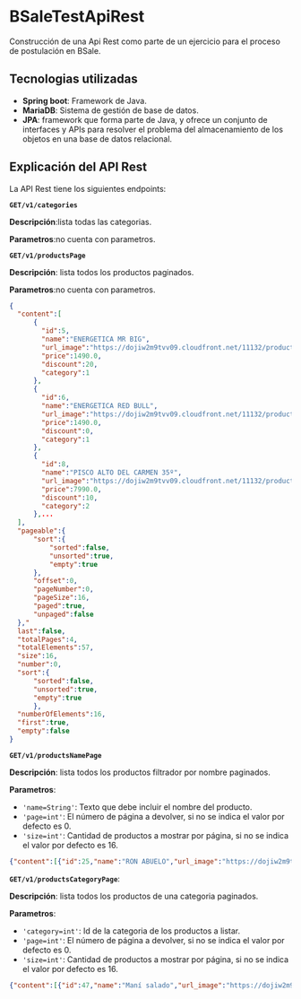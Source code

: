 # BSaleTestApiRest
Construcción de una Api Rest como parte de un ejercicio para el proceso de postulación en BSale.

## Tecnologias utilizadas

- **Spring boot**: Framework de Java.
- **MariaDB**: Sistema de gestión de base de datos.
- **JPA**: framework que forma parte de Java, y ofrece un conjunto de interfaces y APIs para resolver el problema del almacenamiento de los objetos en una base de datos relacional.

## Explicación del API Rest

La API Rest tiene los siguientes endpoints:


**``GET/v1/categories``**

**Descripción**:lista todas las categorias.

**Parametros**:no cuenta con parametros.


**``GET/v1/productsPage``**

**Descripción**: lista todos los productos paginados.

**Parametros**:no cuenta con parametros.

```json
{
  "content":[
      {
        "id":5,
        "name":"ENERGETICA MR BIG",
        "url_image":"https://dojiw2m9tvv09.cloudfront.net/11132/product/misterbig3308256.jpg",
        "price":1490.0,
        "discount":20,
        "category":1
      },
      {
        "id":6,
        "name":"ENERGETICA RED BULL",
        "url_image":"https://dojiw2m9tvv09.cloudfront.net/11132/product/redbull8381.jpg",
        "price":1490.0,
        "discount":0,
        "category":1
      },
      {
        "id":8,
        "name":"PISCO ALTO DEL CARMEN 35º",
        "url_image":"https://dojiw2m9tvv09.cloudfront.net/11132/product/alto8532.jpg",
        "price":7990.0,
        "discount":10,
        "category":2
      },...
  ],
  "pageable":{
      "sort":{
          "sorted":false,
          "unsorted":true,
          "empty":true
      },
      "offset":0,
      "pageNumber":0,
      "pageSize":16,
      "paged":true,
      "unpaged":false
  },"
  last":false,
  "totalPages":4,
  "totalElements":57,
  "size":16,
  "number":0,
  "sort":{
      "sorted":false,
      "unsorted":true,
      "empty":true
      },
  "numberOfElements":16,
  "first":true,
  "empty":false
}
```


**``GET/v1/productsNamePage``**

**Descripción**: lista todos los productos filtrador por nombre paginados.

**Parametros**:
* `'name=String'`: Texto que debe incluir el nombre del producto.
* `'page=int'`: El número de página a devolver, si no se indica el valor por defecto es 0.
* `'size=int'`: Cantidad de productos a mostrar por página, si no se indica el valor por defecto es 16.


```json
{"content":[{"id":25,"name":"RON ABUELO","url_image":"https://dojiw2m9tvv09.cloudfront.net/11132/product/abuelo9475.jpg","price":3990.0,"discount":0,"category":3},{"id":24,"name":"RON BACARDI 8 AÑOS","url_image":"https://dojiw2m9tvv09.cloudfront.net/11132/product/bacardianejo9463.jpg","price":5990.0,"discount":0,"category":3},{"id":23,"name":"RON BACARDI AÑEJO","url_image":"https://dojiw2m9tvv09.cloudfront.net/11132/product/bacardi9450.jpg","price":4990.0,"discount":0,"category":3},{"id":26,"name":"RON BARCELO AÑEJO","url_image":"https://dojiw2m9tvv09.cloudfront.net/11132/product/barceloanejo9553.jpg","price":4990.0,"discount":0,"category":3},{"id":27,"name":"RON BARCELO DORADO","url_image":"https://dojiw2m9tvv09.cloudfront.net/11132/product/barcelodorado9567.jpg","price":3990.0,"discount":0,"category":3},{"id":38,"name":"RON BOTRAN AÑEJO 5 AÑOS","url_image":"https://dojiw2m9tvv09.cloudfront.net/11132/product/ronbotran9337.jpg","price":4990.0,"discount":0,"category":3},{"id":28,"name":"RON FLOR DE CAÑA 4 AÑOS","url_image":"https://dojiw2m9tvv09.cloudfront.net/11132/product/flor49664.jpg","price":3990.0,"discount":0,"category":3},{"id":29,"name":"RON FLOR DE CAÑA 5 AÑOS","url_image":"https://dojiw2m9tvv09.cloudfront.net/11132/product/flor59677.jpg","price":4590.0,"discount":0,"category":3},{"id":30,"name":"RON HAVANA AÑEJO RESERVA","url_image":"https://dojiw2m9tvv09.cloudfront.net/11132/product/havanaan-ejo9750.jpg","price":6990.0,"discount":0,"category":3},{"id":31,"name":"RON HAVANA ESPECIAL","url_image":"https://dojiw2m9tvv09.cloudfront.net/11132/product/havanaespecial9768.jpg","price":5990.0,"discount":20,"category":3},{"id":39,"name":"RON MITJANS","url_image":"https://dojiw2m9tvv09.cloudfront.net/11132/product/mitjan6396.jpg","price":2990.0,"discount":0,"category":3},{"id":32,"name":"RON PAMPERO","url_image":"https://dojiw2m9tvv09.cloudfront.net/11132/product/pampero-especial0296.jpg","price":5490.0,"discount":20,"category":3},{"id":33,"name":"RON PAMPERO ANIVERSARIO","url_image":"https://dojiw2m9tvv09.cloudfront.net/11132/product/ron_pampero_aniversario0311.jpg","price":20000.0,"discount":15,"category":3}],"pageable":{"sort":{"sorted":false,"unsorted":true,"empty":true},"pageNumber":0,"pageSize":16,"offset":0,"paged":true,"unpaged":false},"totalPages":1,"totalElements":13,"last":true,"sort":{"sorted":false,"unsorted":true,"empty":true},"numberOfElements":13,"first":true,"size":16,"number":0,"empty":false}
```

**``GET/v1/productsCategoryPage``**: 

**Descripción**: lista todos los productos de una categoria paginados.

**Parametros**:
* `'category=int'`: Id de la categoria de los productos a listar.
* `'page=int'`: El número de página a devolver, si no se indica el valor por defecto es 0.
* `'size=int'`: Cantidad de productos a mostrar por página, si no se indica el valor por defecto es 16.

```json
{"content":[{"id":47,"name":"Maní salado","url_image":"https://dojiw2m9tvv09.cloudfront.net/11132/product/manisaladomp4415.jpg","price":600.0,"discount":0,"category":5},{"id":53,"name":"Mani Sin Sal","url_image":"https://dojiw2m9tvv09.cloudfront.net/11132/product/manisinsalmp6988.jpg","price":500.0,"discount":0,"category":5},{"id":54,"name":"Papas Fritas Lisas Bolsa Grande","url_image":"https://dojiw2m9tvv09.cloudfront.net/11132/product/papaslisasgrande7128.jpg","price":1490.0,"discount":0,"category":5},{"id":55,"name":"Papas Fritas Bolsa Pequeña","url_image":"https://dojiw2m9tvv09.cloudfront.net/11132/product/papaslisas7271.jpg","price":500.0,"discount":0,"category":5},{"id":56,"name":"Papas Fritas Tarro","url_image":"https://dojiw2m9tvv09.cloudfront.net/11132/product/78028005335657432.jpg","price":1990.0,"discount":0,"category":5}],"pageable":{"sort":{"sorted":false,"unsorted":true,"empty":true},"offset":0,"pageNumber":0,"pageSize":16,"paged":true,"unpaged":false},"last":true,"totalPages":1,"totalElements":5,"size":16,"number":0,"sort":{"sorted":false,"unsorted":true,"empty":true},"numberOfElements":5,"first":true,"empty":false}
```
